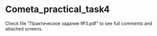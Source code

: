 # Cometa_practical_task4
Check file "Практическое задание №3.pdf" to see full comments and attached screens.

